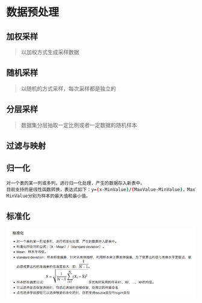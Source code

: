 
# 数据预处理

## 加权采样

> 以加权方式生成采样数据

## 随机采样

> 以随机的方式采样，每次采样都是独立的

## 分层采样

> 数据集分层抽取一定比例或者一定数据的随机样本

## 过滤与映射

## 归一化

```bash
对一个表的某一列或多列，进行归一化处理，产生的数据存入新表中。
目前支持的是线性函数转换，表达式如下：y=(x-MinValue)/(MaxValue-MinValue)，MaxValue、
MinValue分别为样本的最大值和最小值。
```

## 标准化

![stand normalization](./img/normal_stand.png)

